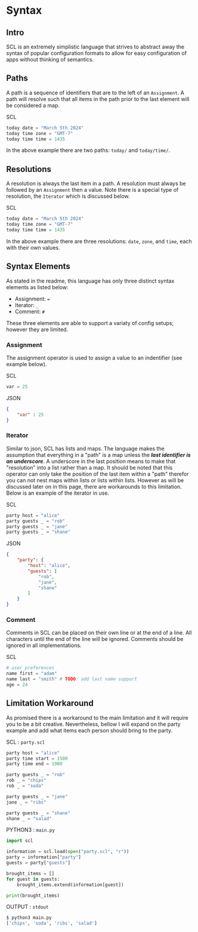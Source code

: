 # Syntax

## Intro

SCL is an extremely simplistic language that strives to abstract away the syntax of popular configuration formats to allow for easy configuration of apps without thinking of semantics.

## Paths

A path is a sequence of identifiers that are to the left of an `Assignment`. A path will resolve such that all items in the path prior to the last element will be considered a map.

SCL
```py
today date = "March 5th 2024"
today time zone = "GMT-7"
today time time = 1435
```

In the above example there are two paths: `today/` and `today/time/`.

## Resolutions

A resolution is always the last item in a path. A resolution must always be followed by an `Assignment` then a value. Note there is a special type of resolution, the `Iterator` which is discussed below.

SCL
```py
today date = "March 5th 2024"
today time zone = "GMT-7"
today time time = 1435
```

In the above example there are three resolutions: `date`, `zone`, and `time`, each with their own values.

## Syntax Elements

As stated in the readme, this language has only three distinct syntax elements as listed below:

- Assignment: `=`
- Iterator: `_`
- Comment: `#`

These three elements are able to support a variaty of config setups; however they are limited.

### Assignment

The assignment operator is used to assign a value to an indentifier (see example below).

SCL
```py
var = 25
```

JSON
```json
{
    "var" : 25
}
```

### Iterator

Similar to json, SCL has lists and maps. The language makes the assumption that everything in a "path" is a map unless the ***last identifier is an underscore***. A underscore in the last position means to make that "resolution" into a list rather than a map. It should be noted that this operator can only take the position of the last item within a "path" therefor you can not nest maps within lists or lists within lists. However as will be discussed later on in this page, there are workarounds to this limitation. Below is an example of the iterator in use.

SCL
```py
party host = "alice"
party guests _ = "rob"
party guests _ = "jane"
party guests _ = "shane"
```

JSON
```json
{
    "party": {
        "host": "alice",
        "guests": [
            "rob",
            "jane",
            "shane"
        ]
    }
}
```

### Comment

Comments in SCL can be placed on their own line or at the end of a line. All characters until the end of the line will be ignored. Comments should be ignored in all implementations.

SCL
```py
# user preferences
name first = "adam"
name last = "smith" # TODO: add last name support
age = 24
```

## Limitation Workaround

As promised there is a workaround to the main limitation and it will require you to be a bit creative. Nevertheless, bellow I will expand on the party example and add what items each person should bring to the party.

SCL : `party.scl`
```py
party host = "alice"
party time start = 1500
party time end = 1900

party guests _ = "rob"
rob _ = "chips"
rob _ = "soda"

party guests _ = "jane"
jane _ = "ribs"

party guests _ = "shane"
shane _ = "salad"
```

PYTHON3 : `main.py`
```py
import scl

information = scl.load(open("party.scl", "r"))
party = information["party"]
guests = party["guests"]

brought_items = []
for guest in guests:
    brought_items.extend(information[guest])

print(brought_items)
```

OUTPUT : `stdout`
```py
$ python3 main.py
['chips', 'soda', 'ribs', 'salad']
```